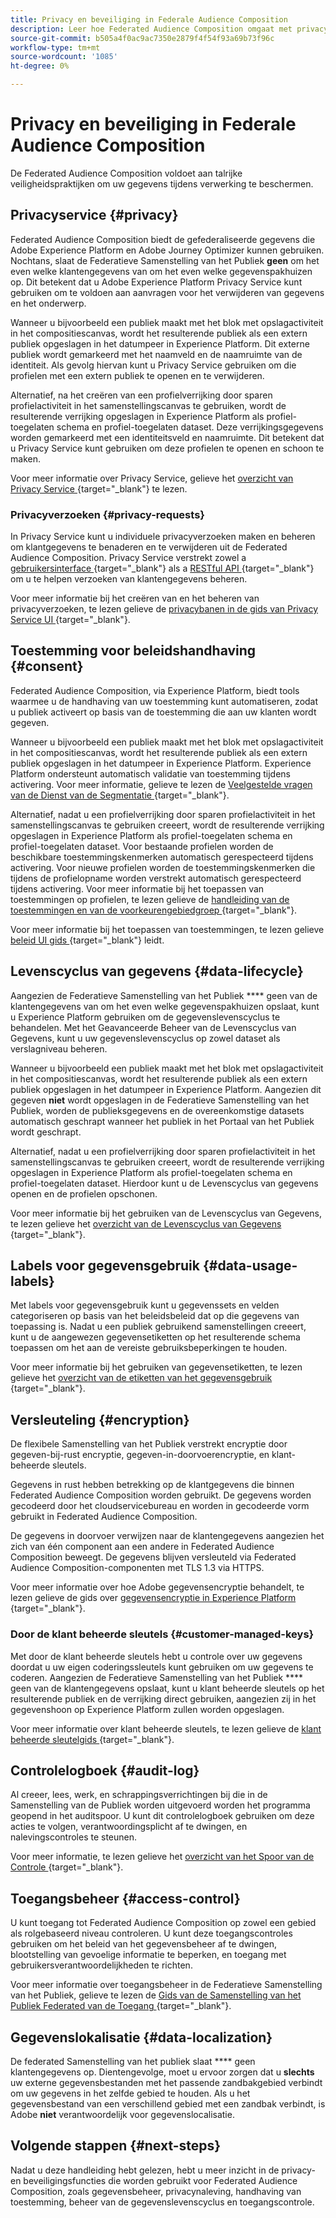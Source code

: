 ```yaml
---
title: Privacy en beveiliging in Federale Audience Composition
description: Leer hoe Federated Audience Composition omgaat met privacy en beveiliging voor gebruikersgegevens, waaronder functies zoals gegevensbeheer, handhaving van toestemming, toegangsbeheer, gegevenscodering en privacynaleving.
source-git-commit: b505a4f0ac9ac7350e2879f4f54f93a69b73f96c
workflow-type: tm+mt
source-wordcount: '1085'
ht-degree: 0%

---
```



# Privacy en beveiliging in Federale Audience Composition

De Federated Audience Composition voldoet aan talrijke veiligheidspraktijken om uw gegevens tijdens verwerking te beschermen.

## Privacyservice {#privacy}

Federated Audience Composition biedt de gefederaliseerde gegevens die Adobe Experience Platform en Adobe Journey Optimizer kunnen gebruiken. Nochtans, slaat de Federatieve Samenstelling van het Publiek **geen** om het even welke klantengegevens van om het even welke gegevenspakhuizen op. Dit betekent dat u Adobe Experience Platform Privacy Service kunt gebruiken om te voldoen aan aanvragen voor het verwijderen van gegevens en het onderwerp.

Wanneer u bijvoorbeeld een publiek maakt met het blok met opslagactiviteit in het compositiescanvas, wordt het resulterende publiek als een extern publiek opgeslagen in het datumpeer in Experience Platform. Dit externe publiek wordt gemarkeerd met het naamveld en de naamruimte van de identiteit. Als gevolg hiervan kunt u Privacy Service gebruiken om die profielen met een extern publiek te openen en te verwijderen.

Alternatief, na het creëren van een profielverrijking door sparen profielactiviteit in het samenstellingscanvas te gebruiken, wordt de resulterende verrijking opgeslagen in Experience Platform als profiel-toegelaten schema en profiel-toegelaten dataset. Deze verrijkingsgegevens worden gemarkeerd met een identiteitsveld en naamruimte. Dit betekent dat u Privacy Service kunt gebruiken om deze profielen te openen en schoon te maken.

Voor meer informatie over Privacy Service, gelieve het [ overzicht van Privacy Service ](https://experienceleague.adobe.com/en/docs/experience-platform/privacy/home){target="_blank"} te lezen.

### Privacyverzoeken {#privacy-requests}

In Privacy Service kunt u individuele privacyverzoeken maken en beheren om klantgegevens te benaderen en te verwijderen uit de Federated Audience Composition. Privacy Service verstrekt zowel a [ gebruikersinterface ](https://experienceleague.adobe.com/docs/experience-platform/privacy/ui/user-guide.html){target="_blank"} als a [ RESTful API ](https://experienceleague.adobe.com/en/docs/experience-platform/privacy/api/overview){target="_blank"} om u te helpen verzoeken van klantengegevens beheren.

Voor meer informatie bij het creëren van en het beheren van privacyverzoeken, te lezen gelieve de [ privacybanen in de gids van Privacy Service UI ](https://experienceleague.adobe.com/en/docs/experience-platform/privacy/ui/user-guide){target="_blank"}.

## Toestemming voor beleidshandhaving {#consent}

Federated Audience Composition, via Experience Platform, biedt tools waarmee u de handhaving van uw toestemming kunt automatiseren, zodat u publiek activeert op basis van de toestemming die aan uw klanten wordt gegeven.

Wanneer u bijvoorbeeld een publiek maakt met het blok met opslagactiviteit in het compositiescanvas, wordt het resulterende publiek als een extern publiek opgeslagen in het datumpeer in Experience Platform. Experience Platform ondersteunt automatisch validatie van toestemming tijdens activering. Voor meer informatie, gelieve te lezen de [ Veelgestelde vragen van de Dienst van de Segmentatie ](https://experienceleague.adobe.com/en/docs/experience-platform/segmentation/faq#consent){target="_blank"}.

Alternatief, nadat u een profielverrijking door sparen profielactiviteit in het samenstellingscanvas te gebruiken creeert, wordt de resulterende verrijking opgeslagen in Experience Platform als profiel-toegelaten schema en profiel-toegelaten dataset. Voor bestaande profielen worden de beschikbare toestemmingskenmerken automatisch gerespecteerd tijdens activering. Voor nieuwe profielen worden de toestemmingskenmerken die tijdens de profielopname worden verstrekt automatisch gerespecteerd tijdens activering. Voor meer informatie bij het toepassen van toestemmingen op profielen, te lezen gelieve de [ handleiding van de toestemmingen en van de voorkeurengebiedgroep ](https://experienceleague.adobe.com/en/docs/experience-platform/xdm/field-groups/profile/consents){target="_blank"}.

Voor meer informatie bij het toepassen van toestemmingen, te lezen gelieve [ beleid UI gids ](https://experienceleague.adobe.com/en/docs/experience-platform/data-governance/policies/user-guide#consent-policy){target="_blank"} leidt.

## Levenscyclus van gegevens {#data-lifecycle}

Aangezien de Federatieve Samenstelling van het Publiek **** geen van de klantengegevens van om het even welke gegevenspakhuizen opslaat, kunt u Experience Platform gebruiken om de gegevenslevenscyclus te behandelen. Met het Geavanceerde Beheer van de Levenscyclus van Gegevens, kunt u uw gegevenslevenscyclus op zowel dataset als verslagniveau beheren.

Wanneer u bijvoorbeeld een publiek maakt met het blok met opslagactiviteit in het compositiescanvas, wordt het resulterende publiek als een extern publiek opgeslagen in het datumpeer in Experience Platform. Aangezien dit gegeven **niet** wordt opgeslagen in de Federatieve Samenstelling van het Publiek, worden de publieksgegevens en de overeenkomstige datasets automatisch geschrapt wanneer het publiek in het Portaal van het Publiek wordt geschrapt.

Alternatief, nadat u een profielverrijking door sparen profielactiviteit in het samenstellingscanvas te gebruiken creeert, wordt de resulterende verrijking opgeslagen in Experience Platform als profiel-toegelaten schema en profiel-toegelaten dataset. Hierdoor kunt u de Levenscyclus van gegevens openen en de profielen opschonen.

Voor meer informatie bij het gebruiken van de Levenscyclus van Gegevens, te lezen gelieve het [ overzicht van de Levenscyclus van Gegevens ](https://experienceleague.adobe.com/en/docs/experience-platform/data-lifecycle/home){target="_blank"}.

## Labels voor gegevensgebruik {#data-usage-labels}

Met labels voor gegevensgebruik kunt u gegevenssets en velden categoriseren op basis van het beleidsbeleid dat op die gegevens van toepassing is. Nadat u een publiek gebruikend samenstellingen creeert, kunt u de aangewezen gegevensetiketten op het resulterende schema toepassen om het aan de vereiste gebruiksbeperkingen te houden.

Voor meer informatie bij het gebruiken van gegevensetiketten, te lezen gelieve het [ overzicht van de etiketten van het gegevensgebruik ](https://experienceleague.adobe.com/en/docs/experience-platform/data-governance/labels/overview){target="_blank"}.

## Versleuteling {#encryption}

De flexibele Samenstelling van het Publiek verstrekt encryptie door gegeven-bij-rust encryptie, gegeven-in-doorvoerencryptie, en klant-beheerde sleutels.

Gegevens in rust hebben betrekking op de klantgegevens die binnen Federated Audience Composition worden gebruikt. De gegevens worden gecodeerd door het cloudservicebureau en worden in gecodeerde vorm gebruikt in Federated Audience Composition.

De gegevens in doorvoer verwijzen naar de klantengegevens aangezien het zich van één component aan een andere in Federated Audience Composition beweegt. De gegevens blijven versleuteld via Federated Audience Composition-componenten met TLS 1.3 via HTTPS.

Voor meer informatie over hoe Adobe gegevensencryptie behandelt, te lezen gelieve de gids over [ gegevensencryptie in Experience Platform ](https://experienceleague.adobe.com/en/docs/experience-platform/landing/governance-privacy-security/encryption){target="_blank"}.

### Door de klant beheerde sleutels {#customer-managed-keys}

Met door de klant beheerde sleutels hebt u controle over uw gegevens doordat u uw eigen coderingssleutels kunt gebruiken om uw gegevens te coderen. Aangezien de Federatieve Samenstelling van het Publiek **** geen van de klantengegevens opslaat, kunt u klant beheerde sleutels op het resulterende publiek en de verrijking direct gebruiken, aangezien zij in het gegevenshoon op Experience Platform zullen worden opgeslagen.

Voor meer informatie over klant beheerde sleutels, te lezen gelieve de [ klant beheerde sleutelgids ](https://experienceleague.adobe.com/en/docs/experience-platform/landing/governance-privacy-security/customer-managed-keys/overview){target="_blank"}.

## Controlelogboek {#audit-log}

Al creeer, lees, werk, en schrappingsverrichtingen bij die in de Samenstelling van de Publiek worden uitgevoerd worden het programma geopend in het auditspoor. U kunt dit controlelogboek gebruiken om deze acties te volgen, verantwoordingsplicht af te dwingen, en nalevingscontroles te steunen.

Voor meer informatie, te lezen gelieve het [ overzicht van het Spoor van de Controle ](/help/admin/audit-trail.md){target="_blank"}.

## Toegangsbeheer {#access-control}

U kunt toegang tot Federated Audience Composition op zowel een gebied als rolgebaseerd niveau controleren. U kunt deze toegangscontroles gebruiken om het beleid van het gegevensbeheer af te dwingen, blootstelling van gevoelige informatie te beperken, en toegang met gebruikersverantwoordelijkheden te richten.

Voor meer informatie over toegangsbeheer in de Federatieve Samenstelling van het Publiek, gelieve te lezen de [ Gids van de Samenstelling van het Publiek Federated van de Toegang ](/help/start/feature-access.md){target="_blank"}.

## Gegevenslokalisatie {#data-localization}

De federated Samenstelling van het publiek slaat **** geen klantengegevens op. Dientengevolge, moet u ervoor zorgen dat u **slechts** uw externe gegevensbestanden met het passende zandbakgebied verbindt om uw gegevens in het zelfde gebied te houden. Als u het gegevensbestand van een verschillend gebied met een zandbak verbindt, is Adobe **niet** verantwoordelijk voor gegevenslocalisatie.

## Volgende stappen {#next-steps}

Nadat u deze handleiding hebt gelezen, hebt u meer inzicht in de privacy- en beveiligingsfuncties die worden gebruikt voor Federated Audience Composition, zoals gegevensbeheer, privacynaleving, handhaving van toestemming, beheer van de gegevenslevenscyclus en toegangscontrole.
